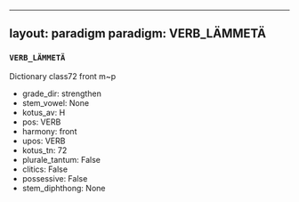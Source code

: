 
---
layout: paradigm
paradigm: VERB_LÄMMETÄ
---
### ` VERB_LÄMMETÄ `

Dictionary class72 front m~p 
* grade_dir: strengthen
* stem_vowel: None
* kotus_av: H
* pos: VERB
* harmony: front
* upos: VERB
* kotus_tn: 72
* plurale_tantum: False
* clitics: False
* possessive: False
* stem_diphthong: None
